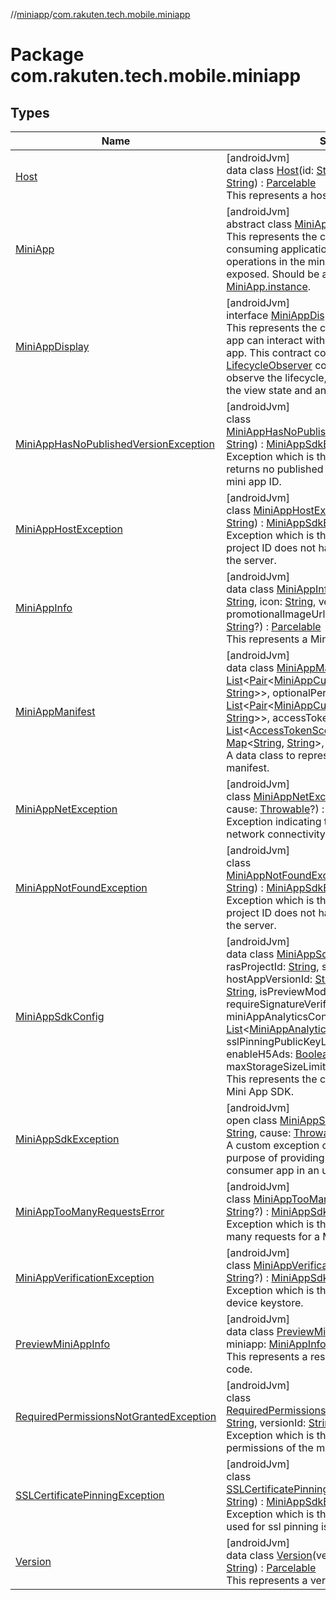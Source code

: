 //[miniapp](../../index.md)/[com.rakuten.tech.mobile.miniapp](index.md)

# Package com.rakuten.tech.mobile.miniapp

## Types

| Name | Summary |
|---|---|
| [Host](-host/index.md) | [androidJvm]<br>data class [Host](-host/index.md)(id: [String](https://kotlinlang.org/api/latest/jvm/stdlib/kotlin/-string/index.html), subscriptionKey: [String](https://kotlinlang.org/api/latest/jvm/stdlib/kotlin/-string/index.html)) : [Parcelable](https://developer.android.com/reference/kotlin/android/os/Parcelable.html)<br>This represents a host entity of a Mini App. |
| [MiniApp](-mini-app/index.md) | [androidJvm]<br>abstract class [MiniApp](-mini-app/index.md)<br>This represents the contract between the consuming application and the SDK by which operations in the mini app ecosystem are exposed. Should be accessed via [MiniApp.instance](-mini-app/-companion/instance.md). |
| [MiniAppDisplay](-mini-app-display/index.md) | [androidJvm]<br>interface [MiniAppDisplay](-mini-app-display/index.md) : [LifecycleObserver](https://developer.android.com/reference/kotlin/androidx/lifecycle/LifecycleObserver.html)<br>This represents the contract by which the host app can interact with the display unit of the mini app. This contract complies to Android's [LifecycleObserver](https://developer.android.com/reference/kotlin/androidx/lifecycle/LifecycleObserver.html) contract, and when made to observe the lifecycle, it automatically clears up the view state and any services registered with. |
| [MiniAppHasNoPublishedVersionException](-mini-app-has-no-published-version-exception/index.md) | [androidJvm]<br>class [MiniAppHasNoPublishedVersionException](-mini-app-has-no-published-version-exception/index.md)(appId: [String](https://kotlinlang.org/api/latest/jvm/stdlib/kotlin/-string/index.html)) : [MiniAppSdkException](-mini-app-sdk-exception/index.md)<br>Exception which is thrown when the server returns no published versions for the provided mini app ID. |
| [MiniAppHostException](-mini-app-host-exception/index.md) | [androidJvm]<br>class [MiniAppHostException](-mini-app-host-exception/index.md)(serverMessage: [String](https://kotlinlang.org/api/latest/jvm/stdlib/kotlin/-string/index.html)) : [MiniAppSdkException](-mini-app-sdk-exception/index.md)<br>Exception which is thrown when the provided project ID does not have any mini app exist on the server. |
| [MiniAppInfo](-mini-app-info/index.md) | [androidJvm]<br>data class [MiniAppInfo](-mini-app-info/index.md)(id: [String](https://kotlinlang.org/api/latest/jvm/stdlib/kotlin/-string/index.html), displayName: [String](https://kotlinlang.org/api/latest/jvm/stdlib/kotlin/-string/index.html), icon: [String](https://kotlinlang.org/api/latest/jvm/stdlib/kotlin/-string/index.html), version: [Version](-version/index.md), promotionalImageUrl: [String](https://kotlinlang.org/api/latest/jvm/stdlib/kotlin/-string/index.html)?, promotionalText: [String](https://kotlinlang.org/api/latest/jvm/stdlib/kotlin/-string/index.html)?) : [Parcelable](https://developer.android.com/reference/kotlin/android/os/Parcelable.html)<br>This represents a Mini App entity. |
| [MiniAppManifest](-mini-app-manifest/index.md) | [androidJvm]<br>data class [MiniAppManifest](-mini-app-manifest/index.md)(requiredPermissions: [List](https://kotlinlang.org/api/latest/jvm/stdlib/kotlin.collections/-list/index.html)&lt;[Pair](https://kotlinlang.org/api/latest/jvm/stdlib/kotlin/-pair/index.html)&lt;[MiniAppCustomPermissionType](../com.rakuten.tech.mobile.miniapp.permission/-mini-app-custom-permission-type/index.md), [String](https://kotlinlang.org/api/latest/jvm/stdlib/kotlin/-string/index.html)&gt;&gt;, optionalPermissions: [List](https://kotlinlang.org/api/latest/jvm/stdlib/kotlin.collections/-list/index.html)&lt;[Pair](https://kotlinlang.org/api/latest/jvm/stdlib/kotlin/-pair/index.html)&lt;[MiniAppCustomPermissionType](../com.rakuten.tech.mobile.miniapp.permission/-mini-app-custom-permission-type/index.md), [String](https://kotlinlang.org/api/latest/jvm/stdlib/kotlin/-string/index.html)&gt;&gt;, accessTokenPermissions: [List](https://kotlinlang.org/api/latest/jvm/stdlib/kotlin.collections/-list/index.html)&lt;[AccessTokenScope](../com.rakuten.tech.mobile.miniapp.permission/-access-token-scope/index.md)&gt;, customMetaData: [Map](https://kotlinlang.org/api/latest/jvm/stdlib/kotlin.collections/-map/index.html)&lt;[String](https://kotlinlang.org/api/latest/jvm/stdlib/kotlin/-string/index.html), [String](https://kotlinlang.org/api/latest/jvm/stdlib/kotlin/-string/index.html)&gt;, versionId: [String](https://kotlinlang.org/api/latest/jvm/stdlib/kotlin/-string/index.html))<br>A data class to represent data in the mini app's manifest. |
| [MiniAppNetException](-mini-app-net-exception/index.md) | [androidJvm]<br>class [MiniAppNetException](-mini-app-net-exception/index.md)(message: [String](https://kotlinlang.org/api/latest/jvm/stdlib/kotlin/-string/index.html), cause: [Throwable](https://kotlinlang.org/api/latest/jvm/stdlib/kotlin/-throwable/index.html)?) : [MiniAppSdkException](-mini-app-sdk-exception/index.md)<br>Exception indicating that there was an issue with network connectivity. |
| [MiniAppNotFoundException](-mini-app-not-found-exception/index.md) | [androidJvm]<br>class [MiniAppNotFoundException](-mini-app-not-found-exception/index.md)(serverMessage: [String](https://kotlinlang.org/api/latest/jvm/stdlib/kotlin/-string/index.html)) : [MiniAppSdkException](-mini-app-sdk-exception/index.md)<br>Exception which is thrown when the provided project ID does not have any mini app exist on the server. |
| [MiniAppSdkConfig](-mini-app-sdk-config/index.md) | [androidJvm]<br>data class [MiniAppSdkConfig](-mini-app-sdk-config/index.md)(baseUrl: [String](https://kotlinlang.org/api/latest/jvm/stdlib/kotlin/-string/index.html), rasProjectId: [String](https://kotlinlang.org/api/latest/jvm/stdlib/kotlin/-string/index.html), subscriptionKey: [String](https://kotlinlang.org/api/latest/jvm/stdlib/kotlin/-string/index.html), hostAppVersionId: [String](https://kotlinlang.org/api/latest/jvm/stdlib/kotlin/-string/index.html), hostAppUserAgentInfo: [String](https://kotlinlang.org/api/latest/jvm/stdlib/kotlin/-string/index.html), isPreviewMode: [Boolean](https://kotlinlang.org/api/latest/jvm/stdlib/kotlin/-boolean/index.html), requireSignatureVerification: [Boolean](https://kotlinlang.org/api/latest/jvm/stdlib/kotlin/-boolean/index.html), miniAppAnalyticsConfigList: [List](https://kotlinlang.org/api/latest/jvm/stdlib/kotlin.collections/-list/index.html)&lt;[MiniAppAnalyticsConfig](../com.rakuten.tech.mobile.miniapp.analytics/-mini-app-analytics-config/index.md)&gt;, sslPinningPublicKeyList: [List](https://kotlinlang.org/api/latest/jvm/stdlib/kotlin.collections/-list/index.html)&lt;[String](https://kotlinlang.org/api/latest/jvm/stdlib/kotlin/-string/index.html)&gt;, enableH5Ads: [Boolean](https://kotlinlang.org/api/latest/jvm/stdlib/kotlin/-boolean/index.html), maxStorageSizeLimitInBytes: [String](https://kotlinlang.org/api/latest/jvm/stdlib/kotlin/-string/index.html)) : [Parcelable](https://developer.android.com/reference/kotlin/android/os/Parcelable.html)<br>This represents the configuration settings for the Mini App SDK. |
| [MiniAppSdkException](-mini-app-sdk-exception/index.md) | [androidJvm]<br>open class [MiniAppSdkException](-mini-app-sdk-exception/index.md)(message: [String](https://kotlinlang.org/api/latest/jvm/stdlib/kotlin/-string/index.html), cause: [Throwable](https://kotlinlang.org/api/latest/jvm/stdlib/kotlin/-throwable/index.html)?) : [Exception](https://developer.android.com/reference/kotlin/java/lang/Exception.html)<br>A custom exception class which treats the purpose of providing error information to the consumer app in an unified way. |
| [MiniAppTooManyRequestsError](-mini-app-too-many-requests-error/index.md) | [androidJvm]<br>class [MiniAppTooManyRequestsError](-mini-app-too-many-requests-error/index.md)(message: [String](https://kotlinlang.org/api/latest/jvm/stdlib/kotlin/-string/index.html)?) : [MiniAppSdkException](-mini-app-sdk-exception/index.md)<br>Exception which is thrown when there are too many requests for a MiniApp. |
| [MiniAppVerificationException](-mini-app-verification-exception/index.md) | [androidJvm]<br>class [MiniAppVerificationException](-mini-app-verification-exception/index.md)(message: [String](https://kotlinlang.org/api/latest/jvm/stdlib/kotlin/-string/index.html)?) : [MiniAppSdkException](-mini-app-sdk-exception/index.md)<br>Exception which is thrown when cannot verify device keystore. |
| [PreviewMiniAppInfo](-preview-mini-app-info/index.md) | [androidJvm]<br>data class [PreviewMiniAppInfo](-preview-mini-app-info/index.md)(host: [Host](-host/index.md), miniapp: [MiniAppInfo](-mini-app-info/index.md)) : [Parcelable](https://developer.android.com/reference/kotlin/android/os/Parcelable.html)<br>This represents a response entity for preview code. |
| [RequiredPermissionsNotGrantedException](-required-permissions-not-granted-exception/index.md) | [androidJvm]<br>class [RequiredPermissionsNotGrantedException](-required-permissions-not-granted-exception/index.md)(appId: [String](https://kotlinlang.org/api/latest/jvm/stdlib/kotlin/-string/index.html), versionId: [String](https://kotlinlang.org/api/latest/jvm/stdlib/kotlin/-string/index.html)) : [MiniAppSdkException](-mini-app-sdk-exception/index.md)<br>Exception which is thrown when the required permissions of the manifest are not granted. |
| [SSLCertificatePinningException](-s-s-l-certificate-pinning-exception/index.md) | [androidJvm]<br>class [SSLCertificatePinningException](-s-s-l-certificate-pinning-exception/index.md)(serverMessage: [String](https://kotlinlang.org/api/latest/jvm/stdlib/kotlin/-string/index.html)) : [MiniAppSdkException](-mini-app-sdk-exception/index.md)<br>Exception which is thrown when the public key used for ssl pinning is mismatched. |
| [Version](-version/index.md) | [androidJvm]<br>data class [Version](-version/index.md)(versionTag: [String](https://kotlinlang.org/api/latest/jvm/stdlib/kotlin/-string/index.html), versionId: [String](https://kotlinlang.org/api/latest/jvm/stdlib/kotlin/-string/index.html)) : [Parcelable](https://developer.android.com/reference/kotlin/android/os/Parcelable.html)<br>This represents a version entity of a Mini App. |
